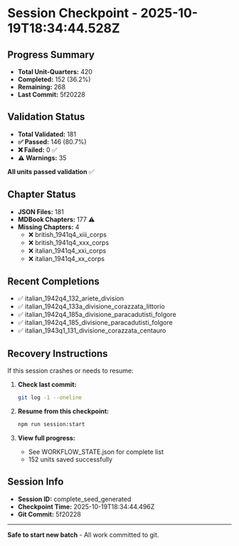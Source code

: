 # Session Checkpoint - 2025-10-19T18:34:44.528Z

## Progress Summary

- **Total Unit-Quarters:** 420
- **Completed:** 152 (36.2%)
- **Remaining:** 268
- **Last Commit:** 5f20228

## Validation Status

- **Total Validated:** 181
- **✅ Passed:** 146 (80.7%)
- **❌ Failed:** 0 ✅
- **⚠️ Warnings:** 35

**All units passed validation** ✅

## Chapter Status

- **JSON Files:** 181
- **MDBook Chapters:** 177 ⚠️
- **Missing Chapters:** 4
  - ❌ british_1941q4_xiii_corps
  - ❌ british_1941q4_xxx_corps
  - ❌ italian_1941q4_xxi_corps
  - ❌ italian_1941q4_xx_corps

## Recent Completions

- ✅ italian_1942q4_132_ariete_division
- ✅ italian_1942q4_133a_divisione_corazzata_littorio
- ✅ italian_1942q4_185a_divisione_paracadutisti_folgore
- ✅ italian_1942q4_185_divisione_paracadutisti_folgore
- ✅ italian_1943q1_131_divisione_corazzata_centauro

## Recovery Instructions

If this session crashes or needs to resume:

1. **Check last commit:**
   ```bash
   git log -1 --oneline
   ```

2. **Resume from this checkpoint:**
   ```bash
   npm run session:start
   ```

3. **View full progress:**
   - See WORKFLOW_STATE.json for complete list
   - 152 units saved successfully

## Session Info

- **Session ID:** complete_seed_generated
- **Checkpoint Time:** 2025-10-19T18:34:44.496Z
- **Git Commit:** 5f20228

---

**Safe to start new batch** - All work committed to git.
